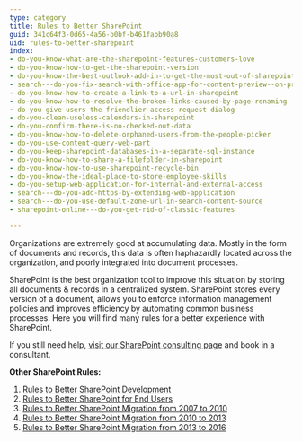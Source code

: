 ```yaml
---
type: category
title: Rules to Better SharePoint
guid: 341c64f3-0d65-4a56-b0bf-b461fabb90a8
uid: rules-to-better-sharepoint
index:
- do-you-know-what-are-the-sharepoint-features-customers-love
- do-you-know-how-to-get-the-sharepoint-version
- do-you-know-the-best-outlook-add-in-to-get-the-most-out-of-sharepoint
- search---do-you-fix-search-with-office-app-for-content-preview--on-premise-only
- do-you-know-how-to-create-a-link-to-a-url-in-sharepoint
- do-you-know-how-to-resolve-the-broken-links-caused-by-page-renaming
- do-you-give-users-the-friendlier-access-request-dialog
- do-you-clean-useless-calendars-in-sharepoint
- do-you-confirm-there-is-no-checked-out-data
- do-you-know-how-to-delete-orphaned-users-from-the-people-picker
- do-you-use-content-query-web-part
- do-you-keep-sharepoint-databases-in-a-separate-sql-instance
- do-you-know-how-to-share-a-filefolder-in-sharepoint
- do-you-know-how-to-use-sharepoint-recycle-bin
- do-you-know-the-ideal-place-to-store-employee-skills
- do-you-setup-web-application-for-internal-and-external-access
- search---do-you-add-https-by-extending-web-application
- search---do-you-use-default-zone-url-in-search-content-source
- sharepoint-online---do-you-get-rid-of-classic-features

---
```

Organizations are extremely good at accumulating data. Mostly in the form of documents and records, this data is often haphazardly located across the organization, and poorly integrated into document processes.

SharePoint is the best organization tool to improve this situation by storing all documents & records in a centralized system. SharePoint stores every version of a document, allows you to enforce information management policies and improves efficiency by automating common business processes. Here you will find many rules for a better experience with SharePoint.

If you still need help, [visit our SharePoint consulting page](https&#58;//www.ssw.com.au/ssw/Consulting/SharePoint.aspx) and book in a consultant.

**Other SharePoint Rules:**

1. [Rules to Better SharePoint Development](/_layouts/15/FIXUPREDIRECT.ASPX?WebId=3dfc0e07-e23a-4cbb-aac2-e778b71166a2&amp;TermSetId=07da3ddf-0924-4cd2-a6d4-a4809ae20160&amp;TermId=b08818c1-254a-4593-889e-41338b9c52cb)
2. [Rules to Better SharePoint for End Users](/_layouts/15/FIXUPREDIRECT.ASPX?WebId=3dfc0e07-e23a-4cbb-aac2-e778b71166a2&amp;TermSetId=07da3ddf-0924-4cd2-a6d4-a4809ae20160&amp;TermId=aa51e478-fbc4-4ba6-9520-9487c89b11f8)
3. [Rules to Better SharePoint Migration from 2007 to 2010](/_layouts/15/FIXUPREDIRECT.ASPX?WebId=3dfc0e07-e23a-4cbb-aac2-e778b71166a2&amp;TermSetId=07da3ddf-0924-4cd2-a6d4-a4809ae20160&amp;TermId=fec125fb-6168-4a52-b0ea-f30d006d8cda)
4. [Rules to Better SharePoint Migration from 2010 to 2013](/_layouts/15/FIXUPREDIRECT.ASPX?WebId=3dfc0e07-e23a-4cbb-aac2-e778b71166a2&amp;TermSetId=07da3ddf-0924-4cd2-a6d4-a4809ae20160&amp;TermId=177d957e-6d2e-4857-9f1b-e38bf1f8f9e5)
5. [Rules to Better SharePoint Migration from 2013 to 2016](/_layouts/15/FIXUPREDIRECT.ASPX?WebId=3dfc0e07-e23a-4cbb-aac2-e778b71166a2&amp;TermSetId=07da3ddf-0924-4cd2-a6d4-a4809ae20160&amp;TermId=17aad4f9-785b-44be-85dd-784068ac7c1c)

